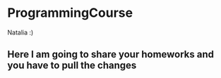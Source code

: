 # ProgrammingCourse
Natalia :)
## Here I am going to share your homeworks and you have to pull the changes